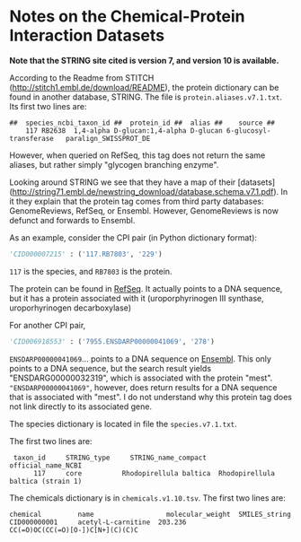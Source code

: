 Notes on the Chemical-Protein Interaction Datasets
==================================================

**Note that the STRING site cited is version 7, and version 10 is available.**

According to the Readme from STITCH (http://stitch1.embl.de/download/README), the protein dictionary can be found in another database, STRING. The file is `protein.aliases.v7.1.txt`. Its first two lines are:

```
##  species_ncbi_taxon_id ##  protein_id ##  alias ##    source ##
    117 RB2638  1,4-alpha D-glucan:1,4-alpha D-glucan 6-glucosyl- transferase	paralign_SWISSPROT_DE
```

However, when queried on RefSeq, this tag does not return the same aliases, but rather simply "glycogen branching enzyme".

Looking around STRING we see that they have a map of their [datasets] (http://string71.embl.de/newstring_download/database.schema.v7.1.pdf). In it they explain that the protein tag comes from third party databases: GenomeReviews, RefSeq, or Ensembl. However, GenomeReviews is now defunct and forwards to Ensembl.

As an example, consider the CPI pair (in Python dictionary format):

```python
'CID000007215' : ('117.RB7803', '229')
```

`117` is the species, and `RB7803` is the protein.

The protein can be found in [RefSeq](https://www.ncbi.nlm.nih.gov). It actually points to a DNA sequence, but it has a protein associated with it (uroporphyrinogen III synthase, uroporhyrinogen decarboxylase)

For another CPI pair,
```python
'CID006918553' : ('7955.ENSDARP00000041069', '278')
```

`ENSDARP00000041069`... points to a DNA sequence on [Ensembl](http://useast.ensembl.org). This only points to a DNA sequence, but the search result yields "ENSDARG00000032319", which is associated with the protein "mest". `"ENSDARP00000041069"`, however, does return results for a DNA sequence that is associated with "mest". I do not understand why this protein tag does not link directly to its associated gene.

The species dictionary is located in file the `species.v7.1.txt`.

The first two lines are:

```
 taxon_id	  STRING_type	  STRING_name_compact	    official_name_NCBI
      117	  core	        Rhodopirellula baltica	Rhodopirellula baltica (strain 1)
```

The chemicals dictionary is in `chemicals.v1.10.tsv`. The first two lines are:

```
chemical	     name	               molecular_weight	 SMILES_string
CID000000001	 acetyl-L-carnitine	 203.236	          CC(=O)OC(CC(=O)[O-])C[N+](C)(C)C
```
